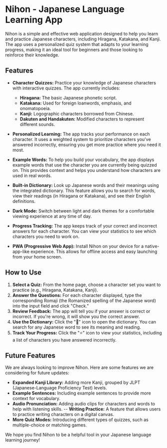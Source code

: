 # Nihon - Japanese Language Learning App

Nihon is a simple and effective web application designed to help you learn and practice Japanese characters, including Hiragana, Katakana, and Kanji. The app uses a personalized quiz system that adapts to your learning progress, making it an ideal tool for beginners and those looking to reinforce their knowledge.

## Features

- **Character Quizzes:** Practice your knowledge of Japanese characters with interactive quizzes. The app currently includes:
  - **Hiragana:** The basic Japanese phonetic script.
  - **Katakana:** Used for foreign loanwords, emphasis, and onomatopoeia.
  - **Kanji:** Logographic characters borrowed from Chinese.
  - **Dakuten and Handakuten:** Modified characters to represent different sounds.

- **Personalized Learning:** The app tracks your performance on each character. It uses a weighted system to prioritize characters you've answered incorrectly, ensuring you get more practice where you need it most.

- **Example Words:** To help you build your vocabulary, the app displays example words that use the character you are currently being quizzed on. This provides context and helps you understand how characters are used in real words.

- **Built-in Dictionary:** Look up Japanese words and their meanings using the integrated dictionary. This feature allows you to search for words, view their readings (in Hiragana or Katakana), and see their English definitions.

- **Dark Mode:** Switch between light and dark themes for a comfortable viewing experience at any time of day.

- **Progress Tracking:** The app keeps track of your correct and incorrect answers for each character. You can view your statistics to see which characters you need to work on.

- **PWA (Progressive Web App):** Install Nihon on your device for a native-app-like experience. This allows for offline access and easy launching from your home screen.

## How to Use

1. **Select a Quiz:** From the home page, choose a character set you want to practice (e.g., Hiragana, Katakana, Kanji).
2. **Answer the Questions:** For each character displayed, type the corresponding Romaji (the Romanized spelling of the Japanese word) into the input field and click "Check."
3. **Review Feedback:** The app will tell you if your answer is correct or incorrect. If you're wrong, it will show you the correct answer.
4. **Use the Dictionary:** Click the "📖" icon to open the dictionary. You can search for any Japanese word to see its meaning and reading.
5. **Track Your Progress:** Click the "⭐" icon to view your statistics, including a list of characters you have answered incorrectly.

## Future Features

We are always looking to improve Nihon. Here are some features we are considering for future updates:

- **Expanded Kanji Library:** Adding more Kanji, grouped by JLPT (Japanese-Language Proficiency Test) levels.
- **Example Sentences:** Including example sentences to provide more context for vocabulary.
- **Audio Pronunciation:** Adding audio clips for characters and words to help with listening skills.
-- **Writing Practice:** A feature that allows users to practice writing characters on a digital canvas.
- **More Quiz Modes:** Introducing different types of quizzes, such as multiple-choice or matching games.

We hope you find Nihon to be a helpful tool in your Japanese language learning journey!